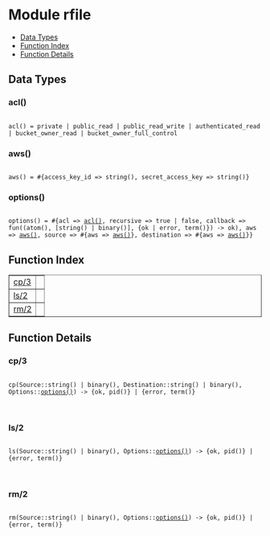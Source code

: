 

# Module rfile #
* [Data Types](#types)
* [Function Index](#index)
* [Function Details](#functions)

<a name="types"></a>

## Data Types ##




### <a name="type-acl">acl()</a> ###


<pre><code>
acl() = private | public_read | public_read_write | authenticated_read | bucket_owner_read | bucket_owner_full_control
</code></pre>




### <a name="type-aws">aws()</a> ###


<pre><code>
aws() = #{access_key_id =&gt; string(), secret_access_key =&gt; string()}
</code></pre>




### <a name="type-options">options()</a> ###


<pre><code>
options() = #{acl =&gt; <a href="#type-acl">acl()</a>, recursive =&gt; true | false, callback =&gt; fun((atom(), [string() | binary()], {ok | error, term()}) -&gt; ok), aws =&gt; <a href="#type-aws">aws()</a>, source =&gt; #{aws =&gt; <a href="#type-aws">aws()</a>}, destination =&gt; #{aws =&gt; <a href="#type-aws">aws()</a>}}
</code></pre>

<a name="index"></a>

## Function Index ##


<table width="100%" border="1" cellspacing="0" cellpadding="2" summary="function index"><tr><td valign="top"><a href="#cp-3">cp/3</a></td><td></td></tr><tr><td valign="top"><a href="#ls-2">ls/2</a></td><td></td></tr><tr><td valign="top"><a href="#rm-2">rm/2</a></td><td></td></tr></table>


<a name="functions"></a>

## Function Details ##

<a name="cp-3"></a>

### cp/3 ###

<pre><code>
cp(Source::string() | binary(), Destination::string() | binary(), Options::<a href="#type-options">options()</a>) -&gt; {ok, pid()} | {error, term()}
</code></pre>
<br />

<a name="ls-2"></a>

### ls/2 ###

<pre><code>
ls(Source::string() | binary(), Options::<a href="#type-options">options()</a>) -&gt; {ok, pid()} | {error, term()}
</code></pre>
<br />

<a name="rm-2"></a>

### rm/2 ###

<pre><code>
rm(Source::string() | binary(), Options::<a href="#type-options">options()</a>) -&gt; {ok, pid()} | {error, term()}
</code></pre>
<br />


